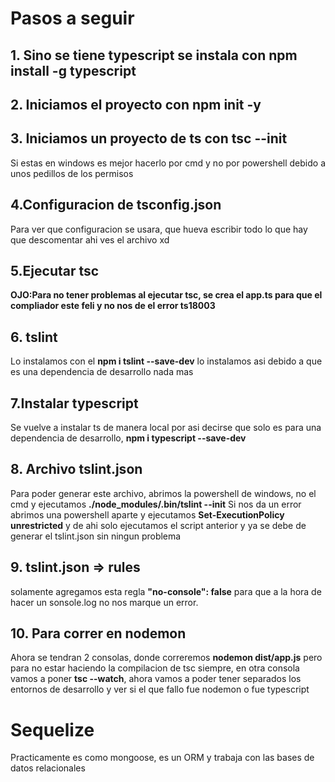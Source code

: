 # Pasos a seguir
## 1. Sino se tiene typescript se instala con **npm install -g typescript**
## 2. Iniciamos el proyecto con **npm init -y**
## 3. Iniciamos un proyecto de ts con **tsc --init**
Si estas en windows es mejor hacerlo por cmd y no por powershell debido a unos pedillos de los permisos
## 4.Configuracion de tsconfig.json
Para ver que configuracion se usara, que hueva escribir todo lo que hay que descomentar ahi ves el archivo xd
## 5.Ejecutar tsc
**OJO:Para no tener problemas al ejecutar tsc, se crea el app.ts para que el compliador este feli y no nos de el error ts18003**
## 6. tslint
Lo instalamos con el **npm i tslint --save-dev** lo instalamos asi debido a que es una dependencia de desarrollo nada mas
## 7.Instalar typescript
Se vuelve a instalar ts de manera local por asi decirse que solo es para una dependencia de desarrollo, **npm i typescript --save-dev**
## 8. Archivo tslint.json
Para poder generar este archivo, abrimos la powershell de windows, no el cmd y ejecutamos **./node_modules/.bin/tslint --init**
Si nos da un error abrimos una powershell aparte y ejecutamos
**Set-ExecutionPolicy unrestricted** y de ahi solo ejecutamos el script anterior y ya se debe de generar el tslint.json sin ningun problema

## 9. tslint.json => rules
solamente agregamos esta regla **"no-console": false** para que a la hora de hacer un sonsole.log no nos marque un error.

## 10. Para correr en nodemon
Ahora se tendran 2 consolas, donde correremos **nodemon dist/app.js** pero para no estar haciendo la compilacion de tsc siempre, en otra consola vamos a poner **tsc --watch**, ahora vamos a poder tener separados los entornos de desarrollo y ver si el que fallo fue nodemon o fue typescript

# Sequelize
Practicamente es como mongoose, es un ORM y trabaja con las bases de datos relacionales



